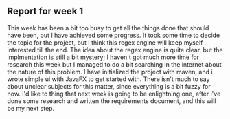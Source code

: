 ## Report for week 1

This week has been a bit too busy to get all the things done that should have been, but I 
have achieved some progress. It took some time to decide the topic for the project, but I 
think this regex engine will keep myself interested till the end.
The idea about the regex engine is quite clear, but the implmentation is still a bit mystery; I haven't got much more time for research this week but I managed to do a bit searching in the internet about the nature of this problem.
I have initialized the project with maven, and i wrote simple ui with JavaFX to get started with.
There isn't much to say about unclear subjects for this matter, since everything is a bit fuzzy for now. I'd like to thing that next week is going to be enlightning one, after i've done some research and written the requirements document, and this will be my next step.

